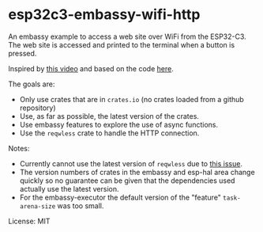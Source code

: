 # esp32c3-embassy-wifi-http

An embassy example to access a web site over WiFi from the ESP32-C3.
The web site is accessed and printed to the terminal when
a button is pressed.

Inspired by [this video](https://www.youtube.com/watch?v=AC4nZ67Qj20) and based on the code [here](https://github.com/flyaruu/esp32-nostd).

The goals are:
- Only use crates that are in `crates.io` (no crates loaded from a github repository)
- Use, as far as possible, the latest version of the crates.
- Use embassy features to explore the use of async functions.
- Use the `reqwless` crate to handle the HTTP connection.

Notes:
- Currently cannot use the latest version of `reqwless` due to [this issue](https://github.com/drogue-iot/reqwless/issues/93).
- The version numbers of crates in the embassy and esp-hal area change quickly so no guarantee can be given that
  the dependencies used actually use the latest version.
- For the embassy-executor the default version of the "feature" `task-arena-size` was too small.

License: MIT
